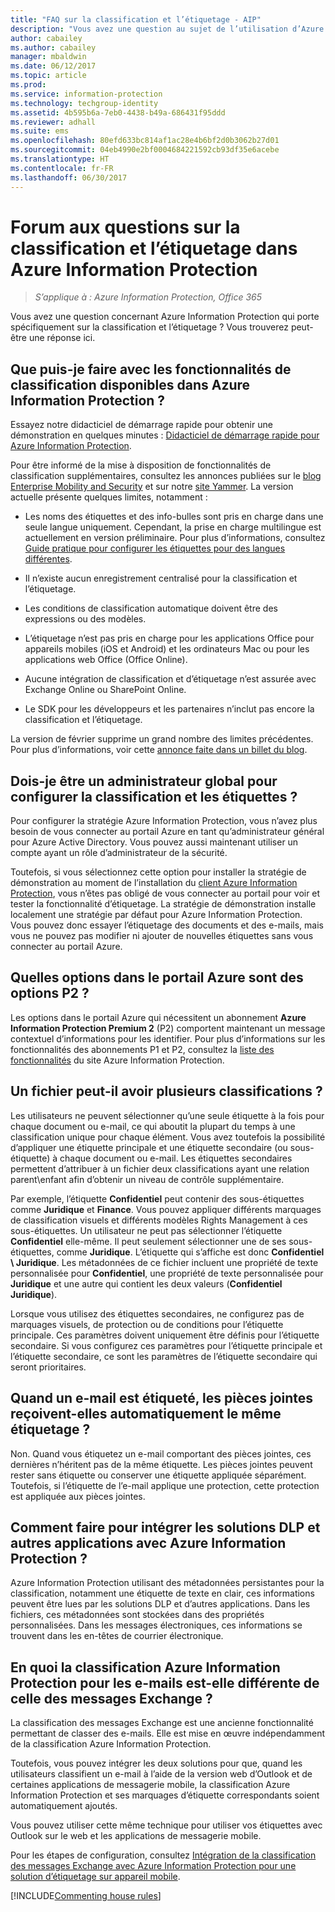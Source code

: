 ```yaml
---
title: "FAQ sur la classification et l’étiquetage - AIP"
description: "Vous avez une question au sujet de l’utilisation d’Azure Information Protection pour la classification et l’étiquetage ? Vous trouverez peut-être une réponse ici."
author: cabailey
ms.author: cabailey
manager: mbaldwin
ms.date: 06/12/2017
ms.topic: article
ms.prod: 
ms.service: information-protection
ms.technology: techgroup-identity
ms.assetid: 4b595b6a-7eb0-4438-b49a-686431f95ddd
ms.reviewer: adhall
ms.suite: ems
ms.openlocfilehash: 80efd633bc814af1ac28e4b6bf2d0b3062b27d01
ms.sourcegitcommit: 04eb4990e2bf0004684221592cb93df35e6acebe
ms.translationtype: HT
ms.contentlocale: fr-FR
ms.lasthandoff: 06/30/2017
---
```

<a id="frequently-asked-questions-about-classification-and-labeling-in-azure-information-protection" class="xliff"></a>

# Forum aux questions sur la classification et l’étiquetage dans Azure Information Protection

>*S’applique à : Azure Information Protection, Office 365*

Vous avez une question concernant Azure Information Protection qui porte spécifiquement sur la classification et l’étiquetage ?  Vous trouverez peut-être une réponse ici. 

<a id="what-can-i-do-with-the-classification-capabilities-in-azure-information-protection" class="xliff"></a>

## Que puis-je faire avec les fonctionnalités de classification disponibles dans Azure Information Protection ?

Essayez notre didacticiel de démarrage rapide pour obtenir une démonstration en quelques minutes : [Didacticiel de démarrage rapide pour Azure Information Protection](infoprotect-quick-start-tutorial.md).

Pour être informé de la mise à disposition de fonctionnalités de classification supplémentaires, consultez les annonces publiées sur le [blog Enterprise Mobility and Security](https://blogs.technet.microsoft.com/enterprisemobility/?product=azure-information-protection) et sur notre [site Yammer](https://www.yammer.com/askipteam/#/threads/inGroup?type=in_group&feedId=8652489&view=all). La version actuelle présente quelques limites, notamment :

- Les noms des étiquettes et des info-bulles sont pris en charge dans une seule langue uniquement. Cependant, la prise en charge multilingue est actuellement en version préliminaire. Pour plus d’informations, consultez [Guide pratique pour configurer les étiquettes pour des langues différentes](../deploy-use/configure-policy-languages.md).

- Il n’existe aucun enregistrement centralisé pour la classification et l’étiquetage.

- Les conditions de classification automatique doivent être des expressions ou des modèles.

- L’étiquetage n’est pas pris en charge pour les applications Office pour appareils mobiles (iOS et Android) et les ordinateurs Mac ou pour les applications web Office (Office Online).

- Aucune intégration de classification et d’étiquetage n’est assurée avec Exchange Online ou SharePoint Online.

- Le SDK pour les développeurs et les partenaires n’inclut pas encore la classification et l’étiquetage.

La version de février supprime un grand nombre des limites précédentes. Pour plus d’informations, voir cette [annonce faite dans un billet du blog](https://blogs.technet.microsoft.com/enterprisemobility/2017/02/08/azure-information-protection-december-update-moves-to-general-availability/).

<a id="do-i-need-to-be-a-global-admin-to-configure-classification-and-labels" class="xliff"></a>

## Dois-je être un administrateur global pour configurer la classification et les étiquettes ?

Pour configurer la stratégie Azure Information Protection, vous n’avez plus besoin de vous connecter au portail Azure en tant qu’administrateur général pour Azure Active Directory. Vous pouvez aussi maintenant utiliser un compte ayant un rôle d’administrateur de la sécurité.

Toutefois, si vous sélectionnez cette option pour installer la stratégie de démonstration au moment de l’installation du [client Azure Information Protection](https://www.microsoft.com/en-us/download/details.aspx?id=53018), vous n’êtes pas obligé de vous connecter au portail pour voir et tester la fonctionnalité d’étiquetage. La stratégie de démonstration installe localement une stratégie par défaut pour Azure Information Protection. Vous pouvez donc essayer l’étiquetage des documents et des e-mails, mais vous ne pouvez pas modifier ni ajouter de nouvelles étiquettes sans vous connecter au portail Azure. 

<a id="which-options-in-the-azure-portal-are-p2" class="xliff"></a>

## Quelles options dans le portail Azure sont des options P2 ?

Les options dans le portail Azure qui nécessitent un abonnement **Azure Information Protection Premium 2** (P2) comportent maintenant un message contextuel d’informations pour les identifier. Pour plus d’informations sur les fonctionnalités des abonnements P1 et P2, consultez la [liste des fonctionnalités](https://www.microsoft.com/cloud-platform/azure-information-protection-features) du site Azure Information Protection.

<a id="can-a-file-have-more-than-one-classification" class="xliff"></a>

## Un fichier peut-il avoir plusieurs classifications ?

Les utilisateurs ne peuvent sélectionner qu’une seule étiquette à la fois pour chaque document ou e-mail, ce qui aboutit la plupart du temps à une classification unique pour chaque élément. Vous avez toutefois la possibilité d’appliquer une étiquette principale et une étiquette secondaire (ou sous-étiquette) à chaque document ou e-mail. Les étiquettes secondaires permettent d’attribuer à un fichier deux classifications ayant une relation parent\enfant afin d’obtenir un niveau de contrôle supplémentaire.

Par exemple, l’étiquette **Confidentiel** peut contenir des sous-étiquettes comme **Juridique** et **Finance**. Vous pouvez appliquer différents marquages de classification visuels et différents modèles Rights Management à ces sous-étiquettes. Un utilisateur ne peut pas sélectionner l’étiquette **Confidentiel** elle-même. Il peut seulement sélectionner une de ses sous-étiquettes, comme **Juridique**. L’étiquette qui s’affiche est donc **Confidentiel \ Juridique**. Les métadonnées de ce fichier incluent une propriété de texte personnalisée pour **Confidentiel**, une propriété de texte personnalisée pour **Juridique** et une autre qui contient les deux valeurs (**Confidentiel Juridique**). 

Lorsque vous utilisez des étiquettes secondaires, ne configurez pas de marquages visuels, de protection ou de conditions pour l’étiquette principale. Ces paramètres doivent uniquement être définis pour l’étiquette secondaire. Si vous configurez ces paramètres pour l’étiquette principale et l’étiquette secondaire, ce sont les paramètres de l’étiquette secondaire qui seront prioritaires.

<a id="when-an-email-is-labeled-do-any-attachments-automatically-get-the-same-labeling" class="xliff"></a>

## Quand un e-mail est étiqueté, les pièces jointes reçoivent-elles automatiquement le même étiquetage ?

Non. Quand vous étiquetez un e-mail comportant des pièces jointes, ces dernières n’héritent pas de la même étiquette. Les pièces jointes peuvent rester sans étiquette ou conserver une étiquette appliquée séparément. Toutefois, si l’étiquette de l’e-mail applique une protection, cette protection est appliquée aux pièces jointes.

<a id="how-can-dlp-solutions-and-other-applications-integrate-with-azure-information-protection" class="xliff"></a>

## Comment faire pour intégrer les solutions DLP et autres applications avec Azure Information Protection ?

Azure Information Protection utilisant des métadonnées persistantes pour la classification, notamment une étiquette de texte en clair, ces informations peuvent être lues par les solutions DLP et d’autres applications. Dans les fichiers, ces métadonnées sont stockées dans des propriétés personnalisées. Dans les messages électroniques, ces informations se trouvent dans les en-têtes de courrier électronique.

<a id="how-is-azure-information-protection-classification-for-emails-different-from-exchange-message-classification" class="xliff"></a>

## En quoi la classification Azure Information Protection pour les e-mails est-elle différente de celle des messages Exchange ?

La classification des messages Exchange est une ancienne fonctionnalité permettant de classer des e-mails. Elle est mise en œuvre indépendamment de la classification Azure Information Protection. 

Toutefois, vous pouvez intégrer les deux solutions pour que, quand les utilisateurs classifient un e-mail à l’aide de la version web d’Outlook et de certaines applications de messagerie mobile, la classification Azure Information Protection et ses marquages d’étiquette correspondants soient automatiquement ajoutés. 

Vous pouvez utiliser cette même technique pour utiliser vos étiquettes avec Outlook sur le web et les applications de messagerie mobile.

Pour les étapes de configuration, consultez [Intégration de la classification des messages Exchange avec Azure Information Protection pour une solution d’étiquetage sur appareil mobile](../rms-client/client-admin-guide-customizations.md#integration-with-exchange-message-classification-for-a-mobile-device-labeling-solution). 



[!INCLUDE[Commenting house rules](../includes/houserules.md)]
